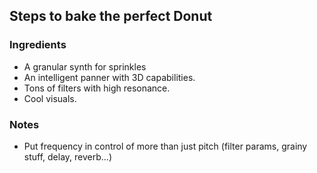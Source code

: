 ## Steps to bake the perfect Donut
### Ingredients
- A granular synth for sprinkles
- An intelligent panner with 3D capabilities.
- Tons of filters with high resonance.
- Cool visuals.

### Notes
- Put frequency in control of more than just pitch (filter params, grainy stuff, delay, reverb...)